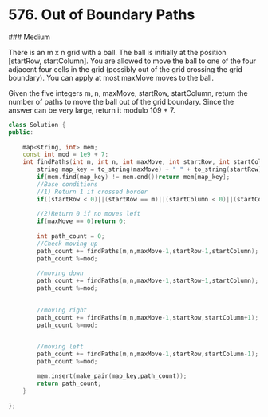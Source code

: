 # 576. Out of Boundary Paths
### Medium

There is an m x n grid with a ball. The ball is initially at the position [startRow, startColumn]. You are allowed to move the ball to one of the four adjacent four cells in the grid (possibly out of the grid crossing the grid boundary). You can apply at most maxMove moves to the ball.

Given the five integers m, n, maxMove, startRow, startColumn, return the number of paths to move the ball out of the grid boundary. Since the answer can be very large, return it modulo 109 + 7.

```c++
class Solution {
public:
    
    map<string, int> mem;
    const int mod = 1e9 + 7;
    int findPaths(int m, int n, int maxMove, int startRow, int startColumn) {
        string map_key = to_string(maxMove) + " " + to_string(startRow) +" "+ to_string(startColumn);
        if(mem.find(map_key) != mem.end())return mem[map_key];
        //Base conditions
        //1) Return 1 if crossed border
        if((startRow < 0)||(startRow == m)||(startColumn < 0)||(startColumn == n)) return 1;
        
        //2)Return 0 if no moves left
        if(maxMove == 0)return 0;
        
        int path_count = 0;
        //Check moving up
        path_count += findPaths(m,n,maxMove-1,startRow-1,startColumn);
        path_count %=mod;
            
        //moving down
        path_count += findPaths(m,n,maxMove-1,startRow+1,startColumn);
        path_count %=mod;

            
        //moving right
        path_count += findPaths(m,n,maxMove-1,startRow,startColumn+1);
        path_count %=mod;

            
        //moving left
        path_count += findPaths(m,n,maxMove-1,startRow,startColumn-1);
        path_count %=mod;

        mem.insert(make_pair(map_key,path_count));
        return path_count;
    }
    
};
```